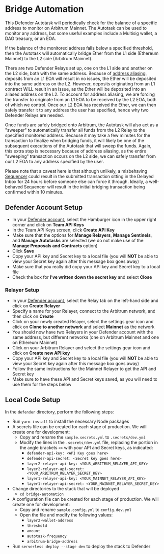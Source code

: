 # Bridge Automation

This Defender Autotask will periodically check for the balance of a specific address to monitor on Arbitrum Mainnet. 
The Autotask can be used to monitor any address, but some useful examples include a Multisig wallet, a DAO treasury, or an EOA.

If the balance of the monitored address falls below a specified threshold, then the Autotask will automatically bridge
Ether from the L1 side (Ethereum Mainnet) to the L2 side (Arbitrum Mainnet).

There are two Defender Relays set up, one on the L1 side and another on 
the L2 side, both with the same address. Because of [address aliasing](https://developer.arbitrum.io/arbos/l1-to-l2-messaging#eth-deposits), 
deposits from an L1 EOA will result in no issues, the Ether will be deposited into the same address on the L2. However, deposits originating from an L1 
contract WILL result in an issue, as the Ether will be deposited into an aliased address on the L2. To account for address aliasing, we are
forcing the transfer to originate from an L1 EOA to be received by the L2 EOA, both of which we control. Once our L2 EOA has received the Ether, 
we can then safely transfer it to any address the user has specified, hence why two Defender Relays are needed.

Once funds are safely bridged onto Arbitrum, the Autotask will also act as a "sweeper" to automatically transfer all funds from the L2 Relay to the 
specified monitored address. Because it may take a few minutes for the transaction to finalize when bridging funds, it will likely be one of the 
subsequent executions of the Autotask that will sweep the funds. Again, this extra step is necessary because of address aliasing, as the entire "sweeping" 
transaction occurs on the L2 side, we can safely transfer from our L2 EOA to any address specified by the user. 

Please note that a caveat here is that although unlikely, a misbehaving [Sequencer](https://developer.offchainlabs.com/inside-arbitrum-nitro#inboxes-fast-and-slow) 
could result in the submitted transaction sitting in the Delayed Inbox for 24 hours before someone else can force it through. Ideally, a well-behaved Sequencer 
will result in the initial bridging transaction being confirmed within 10 minutes.

## Defender Account Setup

- In your [Defender account](https://defender.openzeppelin.com/), select the Hamburger icon in the upper right corner and click on **Team API Keys**
- In the Team API Keys screen, click **Create API Key**
- Make sure that the options for **Manage Relayers**, **Manage Sentinels**, and **Manage Autotasks** are selected (we do not make use of the **Manage Proposals and Contracts** option)
- Click **Save**
- Copy your API key and Secret key to a local file (you will **NOT** be able to view your Secret key again after this message box goes away)
- Make sure that you really did copy your API key and Secret key to a local file
- Check the box for **I’ve written down the secret key** and select **Close**

### Relayer Setup
- In your [Defender account](https://defender.openzeppelin.com/), select the Relay tab on the left-hand side and click on **Create Relayer**
- Specify a name for your Relayer, connect to the Arbitrum network, and then click on **Create**
- Click on your newly created Relayer, select the settings gear icon and click on **Clone to another network** and select **Mainnet** as the network
- You should now have two Relayers in your Defender account with the same address, but different networks (one on Arbitrum Mainnet and one on Ethereum Mainnet)
- Click on your Arbitrum Relayer and select the settings gear icon and click on **Create new API key**
- Copy your API key and Secret key to a local file (you will **NOT** be able to view your Secret key again after this message box goes away)
- Follow the same instructions for the Mainnet Relayer to get the API and Secret key
- Make sure to have these API and Secret keys saved, as you will need to use them for the steps below

## Local Code Setup

In the `defender` directory, perform the following steps:

- Run `yarn install` to install the necessary Node packages
- A secrets file can be created for each stage of production. We will create one for development:
  - Copy and rename the `sample.secrets.yml` to `.secrets/dev.yml`
  - Modify the lines in the `.secrets/dev.yml` file, replacing the portion in the angle brackets `<>` with your API and Secret keys, as indicated:
    - `defender-api-key: <API Key goes here>`
    - `defender-api-secret: <Secret key goes here>`
    - `layer2-relayer-api-key: <YOUR_ARBITRUM_RELAYER_API_KEY>`
    - `layer2-relayer-api-secret: <YOUR_ARBITRUM_RELAYER_SECRET_KEY>`
    - `layer1-relayer-api-key: <YOUR_MAINNET_RELAYER_API_KEY>`
    - `layer1-relayer-api-secret: <YOUR_MAINNET_RELAYER_SECRET_KEY>`
- Change directories to the stack that will be deployed
  - `cd bridge-automation`
- A configuration file can be created for each stage of production. We will create one for development:
  - Copy and rename `sample.config.yml` to `config.dev.yml`
  - Open the file and modify the following values:
    - `layer2-wallet-address`
    - `threshold`
    - `amount`
    - `autotask-frequency`
    - `arbitrum-bridge-address`
- Run `serverless deploy --stage dev` to deploy the stack to Defender